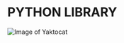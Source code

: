 ﻿ # PYTHON LIBRARY
 
 ![Image of Yaktocat](https://hackernoon.com/images/VyvcKdbWHbTaN3QzRCQQS7pXASq1-9x7p315b.jpeg)
